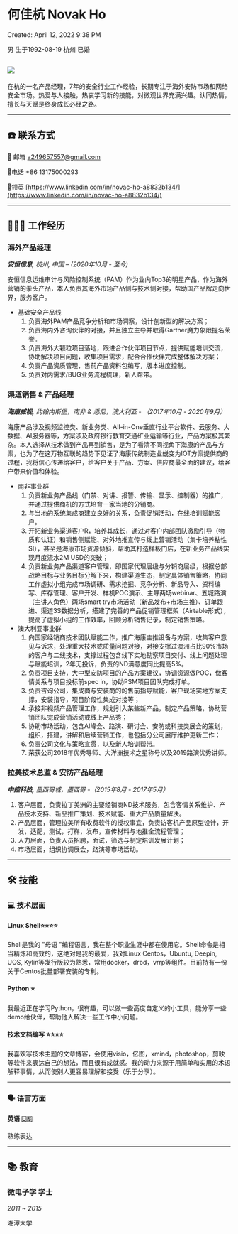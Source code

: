 # 何佳杭 Novak Ho

Created: April 12, 2022 9:38 PM

男  生于1992-08-19  杭州   已婚

![ ](https://s2.loli.net/2022/05/07/IrPetgqiOjlYCfm.jpg)
---

在杭的一名产品经理，7年的安全行业工作经验，长期专注于海外安防市场和网络安全市场。热爱与人接触，热衷学习新的技能，对微观世界充满兴趣。认同热情，擅长与天赋是终身成长必经之路。

---



## ☎️ 联系方式

📧 邮箱                a249657557@gmail.com

📱电话               +86 13175000293

🔗领英                [https://www.linkedin.com/in/novac-ho-a8832b134/](https://www.linkedin.com/in/novac-ho-a8832b134/)

---

## **👩🏻‍💻** 工作经历

### 海外产品经理

***安恒信息**, 杭州, 中国 – (2020年10月 - 至今)*

安恒信息运维审计与风险控制系统（PAM）作为业内Top3的明星产品，作为海外营销的拳头产品，本人负责其海外市场产品侧与技术侧对接，帮助国产品牌走向世界，服务客户。

- 基础安全产品线
    1. 负责海外PAM产品竞争分析和市场洞察，设计创新型的解决方案；
    2. 负责海内外咨询伙伴的对接，并且独立主导并取得Gartner魔力象限提名荣誉。
    3. 负责海外大颗粒项目落地，跟进合作伙伴项目节点，提供赋能培训交流，协助解决项目问题，收集项目需求，配合合作伙伴完成整体解决方案；
    4. 负责产品资质管理，售前产品资料包编写，版本进度控制。
    5. 负责对内需求/BUG业务流程梳理，新人帮带。

### 渠道销售 & 产品经理

***海康威视,** 约翰内斯堡，南非  & 悉尼，澳大利亚 - （2017年10月 - 2020年9月）*

海康产品涉及视频监控类、新业务类、All-in-One垂直行业平台软件、云服务、大数据、AI服务器等，方案涉及政府银行教育交通矿业运输等行业，产品方案极其繁杂。本人选择从技术做到产品再到销售，是为了看清不同视角下海康的产品与方案，也为了在这万物互联的趋势下见证了海康传统制造业蜕变为IOT方案提供商的过程，我将信心传递给客户，给客户关于产品、方案、供应商最全面的建议，给客户带来价值和体验。

- 南非事业群
    1. 负责新业务产品线（门禁、对讲、报警、传输、显示、控制器）的推广，并通过提供商机的方式培育一家当地的分销商。
    2. 与当地的系统集成商建立良好的关系，负责促销活动，在线培训赋能客户。
    3. 开拓新业务渠道客户R，培养其成长，通过对客户内部团队激励引导（物质和认证）和销售侧赋能、对外地推宣传与线上营销活动（集卡培养粘性SI），甚至是海康市场资源倾斜，帮助其打造样板门店，在新业务产品线实现月度流水2M USD的突破；
    4. 负责新业务产品渠道客户管理，即国家代理层级与分销商层级，根据总部战略目标与业务目标分解下来，构建渠道生态，制定具体销售策略，协同工作虚拟小组完成市场调研、需求挖掘、竞争分析、新品导入、资料编写、库存管理、客户开发、样机POC演示、主导两场webinar、五城路演（主讲人角色）两场smart try市场活动（新品发布+市场主推）、订单跟进、渠道3S数据分析，搭建了完善的产品促销管理框架（Airtable形式），提高了虚拟小组的工作效率，回顾分析销售记录，制定销售策略。
- 澳大利亚事业群
    1. 向国家经销商技术团队赋能工作，推广海康主推设备与方案，收集客户意见与诉求，处理重大技术或质量问题对接，对接支撑过澳洲占比90%市场的客户与二线技术，支撑过程包含线下实地勘察项目交付、线上问题处理与赋能培训，2年无投诉，负责的ND满意度同比提高5%。
    2. 负责项目支持，大中型安防项目的产品方案建议，协调资源做POC，做客情关系与项目投标前spec in，协助PSM项目团队完成打单。
    3. 负责咨询公司，集成商与安装商的的售前指导赋能，客户现场实地方案支撑，安装指导，项目阶段性集成对接等；
    4. 承接非视频产品管理工作，规划引入某些新产品，制定产品策略，协助营销团队完成营销活动或线上产品秀；
    5. 协助市场活动，包含AI峰会、路演、研讨会、安防或科技类展会的策划，组织，搭建，讲解和后续营销工作，也包括分公司展厅维护更新工作；
    6. 负责公司文化与策略宣贯，以及新人培训帮带。
    7. 荣获公司2018年优秀导师、大洋洲技术之星称号以及2019路演优秀讲师。

### 拉美技术总监 & 安防产品经理

***中控科技,** 墨西哥城，墨西哥 -（2015年8月 - 2017年5月）*

1. 客户层面，负责拉丁美洲的主要经销商ND技术服务，包含客情关系维护、产品技术支持、新品推广策划、技术赋能、重大产品质量解决。
2. 产品层面，管理拉美所有收费软件的授权事宜，负责访客机产品原型设计，开发，适配，测试，打样，发布，宣传材料与地推全流程管理；
3. 人力层面，负责人员招聘，面试，筛选与制定培训发展计划；
4. 市场层面，组织协调展会，路演等市场活动。

---

## 🛠 技能

### 💻 技术层面

#### Linux Shell⭐️⭐️⭐️⭐️

Shell是我的 "母语 "编程语言，我在整个职业生涯中都在使用它。Shell命令是相当精炼和高效的，这绝对是我的最爱，我对Linux Centos，Ubuntu, Deepin, UOS, Kylin等发行版较为熟悉，常用docker，drbd，vrrp等组件。目前持有一份关于Centos批量部署安装的专利。

#### Python ⭐️

我最近正在学习Python，很有趣，可以做一些高度自定义的小工具，能分享一些demo给伙伴，帮助他人解决一些工作中小问题。

#### 技术文档编写 ⭐️⭐️⭐️⭐️

我喜欢写技术主题的文章博客，会使用visio，亿图，xmind，photoshop，剪映等软件来表达自己的想法，而且很有成就感。我的动力来源于用简单和实用的术语解释事情，从而使别人更容易理解和接受（乐于分享）。

---

### 🗣 语言方面

#### 英语 🇺🇸

熟练表达 

---

## 📚 教育

### **微电子学 学士**

*2011 ~ 2015* 

湘潭大学

